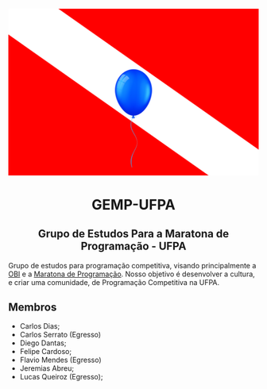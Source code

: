 <p align="center">
  <img width="600" src="images/logo-without-text.png">
  <h1 align="center">GEMP-UFPA</h1>
  <h2 align="center">Grupo de Estudos Para a Maratona de Programação - UFPA</h2>
</p>

Grupo de estudos para programação competitiva, visando principalmente a [OBI](https://olimpiada.ic.unicamp.br/) e a [Maratona de Programação](http://maratona.sbc.org.br/). Nosso objetivo é desenvolver a cultura, e criar uma comunidade, de Programação Competitiva na UFPA.

## Membros
- Carlos Dias;
- Carlos Serrato (Egresso)
- Diego Dantas;
- Felipe Cardoso;
- Flavio Mendes (Egresso)
- Jeremias Abreu;
- Lucas Queiroz (Egresso);
